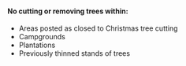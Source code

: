#### No cutting or removing trees within:

*   Areas posted as closed to Christmas tree cutting
*   Campgrounds
*   Plantations
*   Previously thinned stands of trees